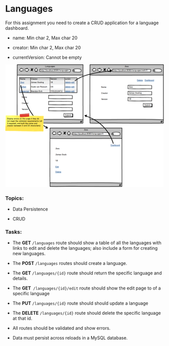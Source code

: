 # Languages

For this assignment you need to create a CRUD application for a language dashboard.

- name: Min char 2, Max char 20

- creator: Min char 2, Max char 20

- currentVersion: Cannot be empty

![](img.png)

### Topics:

- Data Persistence

- CRUD

### Tasks:

- The **GET** ```/languages``` route should show a table of all the languages with links to edit and delete the languages; also include a form for creating new languages.

- The **POST** ```/languages``` routes should create a language.

- The **GET** ```/languages/{id}``` route should return the specific language and details.

- The **GET**``` /languages/{id}/edit``` route should show the edit page to of a specific language

- The **PUT** ```/languages/{id}``` route should should update a language

- The **DELETE** ```/languages/{id}``` route should delete the specific language at that id.

- All routes should be validated and show errors.

- Data must persist across reloads in a MySQL database.